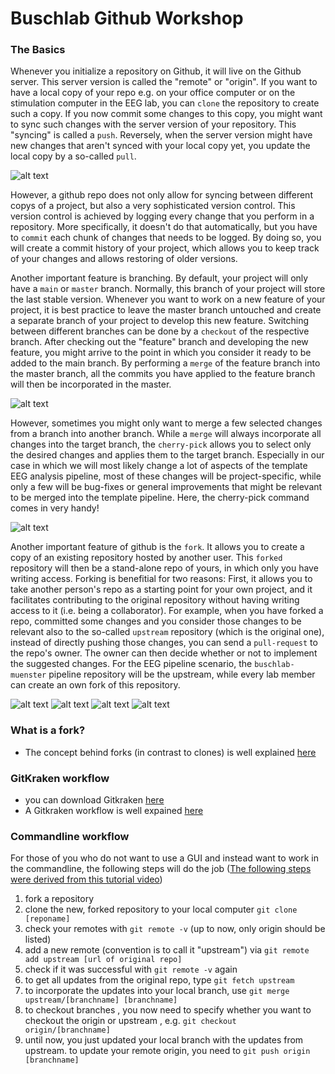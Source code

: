 # Buschlab Github Workshop

### The Basics

Whenever you initialize a repository on Github, it will live on the Github server. This server version is called the "remote" or "origin". If you want to have a local copy of your repo e.g. on your office computer or on the stimulation computer in the EEG lab, you can `clone` the repository to create such a copy. If you now commit some changes to this copy, you might want to sync such changes with the server version of your repository. This "syncing" is called a `push`. Reversely, when the server version might have new changes that aren't synced with your local copy yet, you update the local copy by a so-called `pull`.

![alt text](https://github.com/remichel/fork_it_like_its_hot/blob/master/basics1.png)

However, a github repo does not only allow for syncing between different copys of a project, but also a very sophisticated version control. This version control is achieved by logging every change that you perform in a repository. More specifically, it doesn't do that automatically, but you have to `commit` each chunk of changes that needs to be logged. By doing so, you will create a commit history of your project, which allows you to keep track of your changes and allows restoring of older versions. 

Another important feature is branching. By default, your project will only have a `main` or `master` branch. Normally, this branch of your project will store the last stable version. Whenever you want to work on a new feature of your project, it is best practice to leave the master branch untouched and create a separate branch of your project to develop this new feature. Switching between different branches can be done by a `checkout` of the respective branch. After checking out the "feature" branch and developing the new feature, you might arrive to the point in which you consider it ready to be added to the main branch. By performing a `merge` of the feature branch into the master branch, all the commits you have applied to the feature branch will then be incorporated in the master. 

![alt text](https://github.com/remichel/fork_it_like_its_hot/blob/master/basics2.png)

However, sometimes you might only want to merge a few selected changes from a branch into another branch. While a `merge` will always incorporate all changes into the target branch, the `cherry-pick` allows you to select only the desired changes and applies them to the target branch. Especially in our case in which we will most likely change a lot of aspects of the template EEG analysis pipeline, most of these changes will be project-specific, while only a few will be bug-fixes or general improvements that might be relevant to be merged into the template pipeline. Here, the cherry-pick command comes in very handy!

![alt text](https://github.com/remichel/fork_it_like_its_hot/blob/master/cherrypick1.png)

Another important feature of github is the `fork`. It allows you to create a copy of an existing repository hosted by another user. This `forked` repository will then be a stand-alone repo of yours, in which only you have writing access. Forking is benefitial for two reasons: First, it allows you to take another person's repo as a starting point for your own project, and it facilitates contributing to the original repository without having writing access to it (i.e. being a collaborator). For example, when you have forked a repo, committed some changes and you consider those changes to be relevant also to the so-called `upstream` repository (which is the original one), instead of directly pushing those changes, you can send a `pull-request` to the repo's owner. The owner can then decide whether or not to implement the suggested changes. For the EEG pipeline scenario, the `buschlab-muenster` pipeline repository will be the upstream, while every lab member can create an own fork of this repository. 

![alt text](https://github.com/remichel/fork_it_like_its_hot/blob/master/fork1.png)
![alt text](https://github.com/remichel/fork_it_like_its_hot/blob/master/fork2.png)
![alt text](https://github.com/remichel/fork_it_like_its_hot/blob/master/fork3.png)
![alt text](https://github.com/remichel/fork_it_like_its_hot/blob/master/workflow1.png)
### What is a fork?

- The concept behind forks (in contrast to clones) is well explained [here](https://www.youtube.com/watch?v=EAC6zUmgkgQ)

### GitKraken workflow

- you can download Gitkraken [here](https://www.gitkraken.com/)
- A Gitkraken workflow is well expained [here](https://www.youtube.com/watch?v=j_qpzND5yAg)

### Commandline workflow

For those of you who do not want to use a GUI and instead want to work in the commandline, the following steps will do the job ([The following steps were derived from this tutorial video](https://www.youtube.com/watch?v=deEYHVpE1c8&t=480s))

1. fork a repository
2. clone the new, forked repository to your local computer `git clone [reponame]`
3. check your remotes with `git remote -v` (up to now, only origin should be listed)
4. add a new remote (convention is to call it "upstream") via `git remote add upstream [url of original repo]`
5. check if it was successful with `git remote -v` again
6. to get all updates from the original repo, type `git fetch upstream`
7. to incorporate the updates into your local branch, use `git merge upstream/[branchname] [branchname]` 
8. to checkout branches , you now need to specify whether you want to checkout the origin or upstream , e.g. `git checkout origin/[branchname]`
9. until now, you just updated your local branch with the updates from upstream. to update your remote origin, you need to `git push origin [branchname]`
